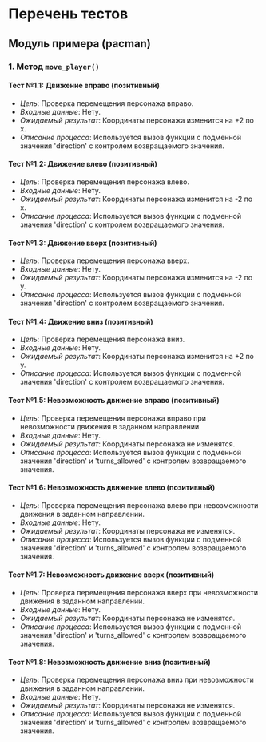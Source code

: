 # Перечень тестов

## Модуль примера (pacman)

### 1. Метод `move_player()`

#### Тест №1.1: Движение вправо (позитивный)
* _Цель_: Проверка перемещения персонажа вправо.
* _Входные данные_: Нету.
* _Ожидаемый результат_: Координаты персонажа изменится на +2 по x.
* _Описание процесса_: Используется вызов функции с подменной значения 'direction' c контролем возвращаемого значения.

#### Тест №1.2: Движение влево (позитивный)
* _Цель_: Проверка перемещения персонажа влево.
* _Входные данные_: Нету.
* _Ожидаемый результат_: Координаты персонажа изменится на -2 по x.
* _Описание процесса_: Используется вызов функции с подменной значения 'direction' c контролем возвращаемого значения.

#### Тест №1.3: Движение вверх (позитивный)
* _Цель_: Проверка перемещения персонажа вверх.
* _Входные данные_: Нету.
* _Ожидаемый результат_: Координаты персонажа изменится на -2 по y.
* _Описание процесса_: Используется вызов функции с подменной значения 'direction' c контролем возвращаемого значения.

#### Тест №1.4: Движение вниз (позитивный)
* _Цель_: Проверка перемещения персонажа вниз.
* _Входные данные_: Нету.
* _Ожидаемый результат_: Координаты персонажа изменится на +2 по y.
* _Описание процесса_: Используется вызов функции с подменной значения 'direction' c контролем возвращаемого значения.
  
#### Тест №1.5: Невозможность движение вправо (позитивный)
* _Цель_: Проверка перемещения персонажа вправо при невозможности движения в заданном направлении.
* _Входные данные_: Нету.
* _Ожидаемый результат_: Координаты персонажа не изменятся.
* _Описание процесса_: Используется вызов функции с подменной значения 'direction' и 'turns_allowed' c контролем возвращаемого значения.

#### Тест №1.6: Невозможность движение влево (позитивный)
* _Цель_: Проверка перемещения персонажа влево при невозможности движения в заданном направлении.
* _Входные данные_: Нету.
* _Ожидаемый результат_: Координаты персонажа не изменятся.
* _Описание процесса_: Используется вызов функции с подменной значения 'direction' и 'turns_allowed' c контролем возвращаемого значения.
  
#### Тест №1.7: Невозможность движение вверх (позитивный)
* _Цель_: Проверка перемещения персонажа вверх при невозможности движения в заданном направлении.
* _Входные данные_: Нету.
* _Ожидаемый результат_: Координаты персонажа не изменятся.
* _Описание процесса_: Используется вызов функции с подменной значения 'direction' и 'turns_allowed' c контролем возвращаемого значения.
 
#### Тест №1.8: Невозможность движение вниз (позитивный)
* _Цель_: Проверка перемещения персонажа вниз при невозможности движения в заданном направлении.
* _Входные данные_: Нету.
* _Ожидаемый результат_: Координаты персонажа не изменятся.
* _Описание процесса_: Используется вызов функции с подменной значения 'direction' и 'turns_allowed' c контролем возвращаемого значения.
